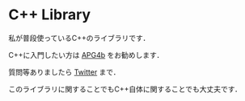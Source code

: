 # C++ Library

私が普段使っているC++のライブラリです．

C++に入門したい方は [APG4b](https://atcoder.jp/contests/APG4b) をお勧めします．

質問等ありましたら [Twitter](https://x.com/82JQ7) まで．

このライブラリに関することでもC++自体に関することでも大丈夫です．
